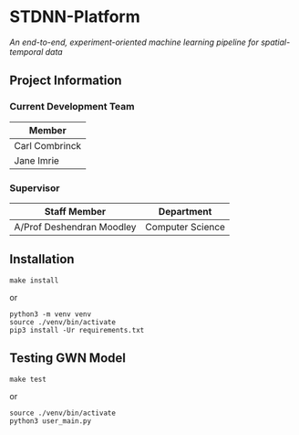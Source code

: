 # STDNN-Platform

*An end-to-end, experiment-oriented machine learning pipeline for spatial-temporal data*

## Project Information

### Current Development Team

| Member          | 
| -------------   |
| Carl Combrinck  |
| Jane Imrie      |

### Supervisor

| Staff Member              | Department           |
| -------------             |-------------         |
| A/Prof Deshendran Moodley | Computer Science     |

## Installation

```
make install
```
or
```
python3 -m venv venv
source ./venv/bin/activate
pip3 install -Ur requirements.txt
```

## Testing GWN Model
```
make test
```
or 
```
source ./venv/bin/activate
python3 user_main.py
```